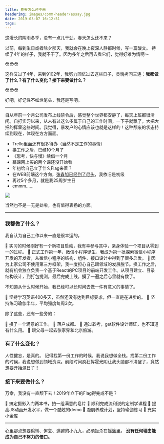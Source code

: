 ```yaml
---
title: 春天怎么还不来
headerimg: images/comm-header/essay.jpg
date: 2019-03-07 16:12:51
tags:
---
```

这漫长的阴雨冬季，没有一点儿干劲。春天怎么还不来？
<!-- more -->

以前，每到生日或者除夕那天，我就会在晚上夜深人静都时候，写一篇酸文。
持续了4年的样子，我就不干了。因为多年之后再去看它们，觉得好难为情啊～

😳😳😳

这样又过了4年，来到9102年，我努力回忆过去这些日子，灵魂拷问三连：**我都做了什么？有了什么变化？接下来要做什么？**

😳😳😳

好吧，好记性不如烂笔头，我还是写吧。

---

自从年前一个月公司发布上线禁令后，感觉整个世界都安静了，每天上班都很清闲。自打实习以来，从未有过这么多属于自己的工作时间，一下子就飘了，大把大把的挥霍这些时间。我觉得，暴发户的心情应该也就是这样的！这种颓废的状态持续到现在，体现在方方面面。

- Trello里面还有很多待办（当然不是工作的事情）
- 换工作之后，已经10个月了
- 《思考，快与慢》续借一个月
- 慕课网上买的两个课还没开始看
- 年初给自己立了什么Flag来着？
- 在WEB前端这个方向，[张鑫旭已经到了尽头][fe-end]，我依旧是初级
- 再过5个多月，就是我25周岁生日
- emmm……

![](a.gif)

当然也不是一无是处啦，也有值得表扬的方面。

---

### 我都做了什么？

我自认为自己工作以来一直是很幸运的。

🌟 实习的时候刚好有一个新项目启动，我有幸参与其中，亲身体验一个项目从零到一的过程。
🌟 正式工作第一年，微信小程序诞生，我成为第一批探索微信小程序开发的开发者，从微信小程序的结构、组件、接口设计中得到了很多启发。
🌟 因为上家公司不使用第三方框架，我一度担心自己跟领域的发展脱节。换工作之后，就有机会独立负责一个基于React的PC项目的前端开发工作。从项目建立、目录结构设计，到打包提测，最后完成上线，摸了一遍之后心里就有数了。

不知道从什么时候开始，我已经可以长时间去做一件有意义的事情了。

🌟 坚持学习英语400多天，虽然还没有达到目标要求，但一直是在进步的。
🌟 坚持练习瑜伽半年，平均强度每周3次。

除了这些，还有一些旁的：

🌟 换了一个满意的工作。
🌟 落户成都。
🌟 通过软考，get软件设计师证，也不知道有什么用。
🌟 跟父母一起去张家界和北京旅游。

### 有了什么变化？

人性健忘，是真的。
记得找第一份工作的时候，我说我想做全栈。找第二份工作的时候，我说想做到领域资深。前段时间疯狂挥霍光阴让我头脑都不清醒了，竟然想要开始混日子！

### 接下来要做什么？

万幸，我没有一直颓下去！2019年立下的Flag得完成不是？

🚩 搞定摄影入门两本书，拍一组满意的皂片
🚩 顺利完成流利说的定制学课程
🚩 提高JS动画开发水平，做一个酷炫的demo
🚩 腹肌养成计划，坚持瑜伽练习
🚩 充实小金库

---

心里那点想要偷懒、懈怠、逃避的小九九，必须扼杀在摇篮里。
**没有任何理由能成为自己不努力的借口。**

[fe-end]: https://www.zhangxinxu.com/life/2019/03/fe-end/